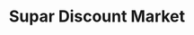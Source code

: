 ---
title: "Supar Discount Market"
url: /pontault-combault/supar-discount-market/
shop: Lebensmittel
---